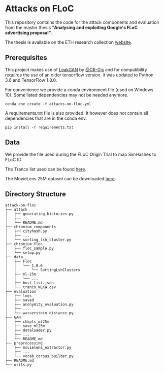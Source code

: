 # Attacks on FLoC

This repository contains the code for the attack components and evaluation
from the master thesis **"Analysing and exploiting Google's FLoC advertising proposal"**.

The thesis is available on the ETH research collection [website](https://www.research-collection.ethz.ch/handle/20.500.11850/539945).

## Prerequisites

This project makes use of [LeakGAN](https://github.com/CR-Gjx/LeakGAN) by [@CR-Gjx](https://github.com/CR-Gjx) and for compatibility requires the use of an older tensorflow version. 
It was updated to Python 3.6 and TensorFlow 1.8.0.

For convenience we provide a conda environment file (used on Windows 10). Some listed dependencies may not be needed anymore.
```shell
conda env create -f attacks-on-floc.yml
```

A requirements.txt file is also provided. It however does not contain all dependencies that are in the conda env.
```shell
pip install -r requirements.txt
```

## Data
We provide the file used during the FLoC Origin Trial to map SimHashes to FLoC ID.

The Tranco list used can be found [here](https://tranco-list.eu/list/NLKW/1000000).

The MovieLens 25M dataset can be downloaded [here](https://grouplens.org/datasets/movielens/25m/).

## Directory Structure

```
attack-on-floc
├── attack
│   ├── generating_histories.py
│   ├── ...
│   └── README.md
├── chromium_components
│   ├── cityhash.py
│   ├── ...
│   └── sorting_lsh_cluster.py
├── chromium_floc
│   ├── floc_sample.py
│   └── setup.py
├── data
│   ├── Floc
│   │   └── 1.0.6
│   │       └── SortingLshClusters
│   ├── ml-25m
│   │   └── ...
│   ├── host_list.json
│   └── tranco_NLKW.csv
├── evaluation
│   ├── logs
│   ├── saved
│   ├── anonymity_evaluation.py
│   ├── ...
│   └── wasserstein_distance.py
├── GAN
│   ├── chkpts_ml25m
│   ├── save_ml25m
│   ├── dataloader.py
│   ├── ...
│   └── README.md
├── preprocessing
│   ├── movielens_extractor.py
│   ├── ...
│   └── vocab_corpus_builder.py
├── README.md
└── utils.py
```






